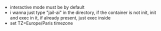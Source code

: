 - interactive mode must be by default
- i wanna just type "jail-ai" in the directory, if the container is not init, init and exec in it, if already present, just exec inside
- set TZ=Europe/Paris timezone
